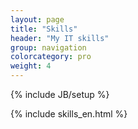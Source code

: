 ```yaml
---
layout: page
title: "Skills"
header: "My IT skills"
group: navigation
colorcategory: pro
weight: 4
---
```

{% include JB/setup %}

<table class="table professional">

{% include skills_en.html %}

</table>